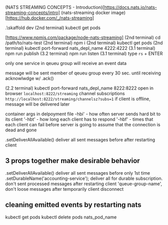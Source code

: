 (NATS STREAMING CONCEPTS - Introduction)[https://docs.nats.io/nats-streaming-concepts/intro]
(nats-streaming docker image)[https://hub.docker.com/_/nats-streaming]

.\skaffold dev
(2nd terminal) kubectl get pods

[https://www.npmjs.com/package/node-nats-streaming]
(2nd terminal) cd /path/to/nats-test
(2nd terminal) npm i
(2nd terminal) kubectl get pods
(2nd terminal) kubectl port-forward nats_depl_name 4222:4222
(3.1 terminal) npm run publish
(3.2 terminal) npm run listen
(3.1 terminal) type `rs` + ENTER

only one service in qeueu group will receive an event data

message will be sent member of qeueu group every 30 sec. until receiving acknowlwdge w/ .ack()

(2.2 terminal) kubectl port-forward nats_depl_name 8222:8222
open in browser `localhost:8222/streaming`
channel subscriptions `http://localhost:8222/streaming/channelsz?subs=1` 
if client is offline, message will be delivered later

container args in delpoyment file 
-hbi' - how often server sends hard bit to its client
'-hbt' - how long each client has to respond
'-hbf' - times that each client can fail before server is going to assume that the connection is dead and gone

.setDeliverAllAvailable()               deliver all sent messages before after restarting client
## 3 props together make desirable behavior
.setDeliverAllAvailable()               deliver all sent messages before only 1st time
.setDurableName('accounting-service');  deliver all for durable subscription. don't sent processed messages after restarting client
'queue-group-name',                     don't loose messages after temporarily client disconnect

## cleaning emitted events by restarting nats 
kubectl get pods
kubectl delete pods nats_pod_name
